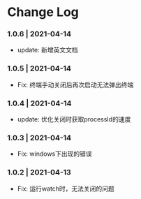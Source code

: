 # Change Log
### 1.0.6 | 2021-04-14
* update: 新增英文文档

### 1.0.5 | 2021-04-14
* Fix: 终端手动关闭后再次启动无法弹出终端

### 1.0.4 | 2021-04-14
* update: 优化关闭时获取processId的速度

### 1.0.3 | 2021-04-14
* Fix: windows下出现的错误

### 1.0.2 | 2021-04-13
* Fix: 运行watch时，无法关闭的问题
